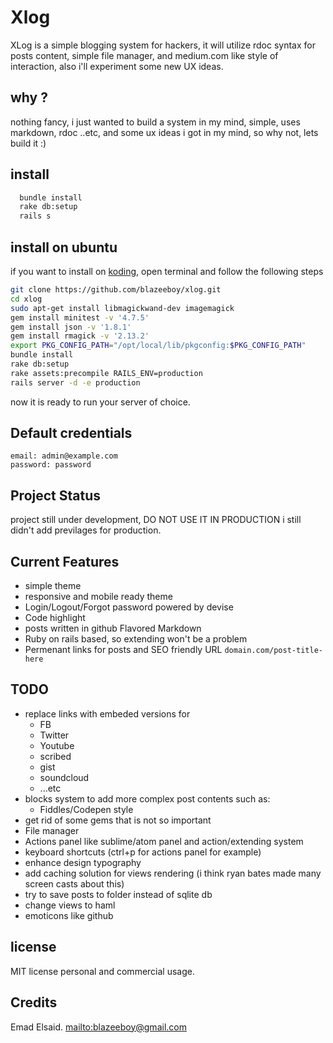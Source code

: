 # Xlog

XLog is a simple blogging system for hackers, it will utilize rdoc syntax for posts content, simple file manager, and medium.com like style of interaction, also i'll experiment some new UX ideas. 

## why ?

nothing fancy, i just wanted to build a system in my mind, simple, uses markdown, rdoc ..etc, and some ux ideas i got in my mind, so why not, lets build it :)

## install

```bash
  bundle install
  rake db:setup
  rails s
```
## install on ubuntu

if you want to install on [koding](http://www.koding.com), open terminal and follow the following steps

```bash
git clone https://github.com/blazeeboy/xlog.git
cd xlog
sudo apt-get install libmagickwand-dev imagemagick
gem install minitest -v '4.7.5'
gem install json -v '1.8.1'
gem install rmagick -v '2.13.2'
export PKG_CONFIG_PATH="/opt/local/lib/pkgconfig:$PKG_CONFIG_PATH"
bundle install
rake db:setup
rake assets:precompile RAILS_ENV=production
rails server -d -e production
```
now it is ready to run your server of choice.

## Default credentials

```
email: admin@example.com
password: password
```

## Project Status

project still under development, DO NOT USE IT IN PRODUCTION
i still didn't add previlages for production. 

## Current Features

* simple theme
* responsive and mobile ready theme
* Login/Logout/Forgot password powered by devise
* Code highlight
* posts written in github Flavored Markdown
* Ruby on rails based, so extending won't be a problem
* Permenant links for posts and SEO friendly URL `domain.com/post-title-here`


## TODO

* replace links with embeded versions for 
	* FB
	* Twitter
	* Youtube
	* scribed
	* gist
	* soundcloud
	* ...etc
* blocks system to add more complex post contents such as:
	* Fiddles/Codepen style
* get rid of some gems that is not so important
* File manager
* Actions panel like sublime/atom panel and action/extending system
* keyboard shortcuts (ctrl+p for actions panel for example)
* enhance design typography
* add caching solution for views rendering (i think ryan bates made many screen casts about this)
* try to save posts to folder instead of sqlite db
* change views to haml
* emoticons like github

## license

MIT license personal and commercial usage.

## Credits

Emad Elsaid. <mailto:blazeeboy@gmail.com>
